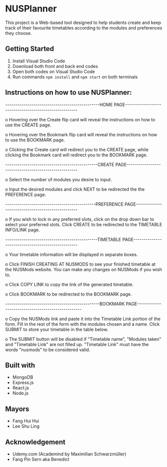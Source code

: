 # NUSPlanner
This project is a Web-based tool designed to help students create and keep track of their favourite timetables according to the modules and preferences they choose.

## Getting Started
1. Install Visual Studio Code
2. Download both front and back end codes
3. Open both codes on Visual Studio Code
4. Run commands 
   ```npm install```
   and 
   ```npm start```
   on both terminals

## Instructions on how to use NUSPlanner:

-----------------------------------------------HOME PAGE------------------------------------------------------

o Hovering over the Create flip card will reveal the instructions on how to use the CREATE page.

o Hovering over the Bookmark flip card will reveal the instructions on how to use the BOOKMARK page.

o Clicking the Create card will redirect you to the CREATE page, while clicking the Bookmark card will redirect you to the BOOKMARK page.

----------------------------------------------CREATE PAGE-----------------------------------------------------

o Select the number of modules you desire to input.

o Input the desired modules and click NEXT to be redirected the the PREFERENCE page.

---------------------------------------------PREFERENCE PAGE-------------------------------------------------

o If you wish to lock in any preferred slots, click on the drop down bar to select your preferred slots. Click CREATE to be redirected to the TIMETABLE INFO/LINK page.

----------------------------------------------TIMETABLE PAGE--------------------------------------------------

o Your timetable information will be displayed in separate boxes.

o Click FINISH CREATING AT NUSMODS to see your finished timetable at the NUSMods website. You can make any changes on NUSMods if you wish to.

o Click COPY LINK to copy the link of the generated timetable.

o Click BOOKMARK to be redirected to the BOOKMARK page.

-----------------------------------------------BOOKMARK PAGE--------------------------------------------------

o Copy the NUSMods link and paste it into the Timetable Link portion of the form. Fill in the rest of the form with the modules chosen and a name. Click SUBMIT to store your timetable in the table below.

o The SUBMIT button will be disabled if "Timetable name", "Modules taken" and "Timetable Link" are not filled up. "Timetable Link" must have the words "nusmods" to be considered valid.

## Built with
* MongoDB
* Express.js
* React.js
* Node.js

## Mayors
* Fang Hui Hui  
* Lee Shu Ling

## Acknowledgement
* Udemy.com (Academind by Maximilian Schwarzmüller)
* Fang Pin Sern aka Benedict
